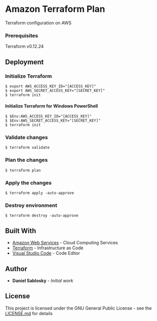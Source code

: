 # Amazon Terraform Plan
Terraform configuration on AWS

### Prerequisites
Terraform v0.12.24

## Deployment

### Initialize Terraform

```
$ export AWS_ACCESS_KEY_ID="[ACCESS_KEY]"
$ export AWS_SECRET_ACCESS_KEY="[SECRET_KEY]"
$ terraform init
```

#### Initialize Terraform for Windows PowerShell
```
$ $Env:AWS_ACCESS_KEY_ID="[ACCESS_KEY]"
$ $Env:AWS_SECRET_ACCESS_KEY="[SECRET_KEY]"
$ terraform init
```

### Validate changes

```
$ terraform validate
```

### Plan the changes

```
$ terraform plan
```

### Apply the changes

```
$ terraform apply -auto-approve
```

### Destroy environment

```
$ terraform destroy -auto-approve
```

## Built With

* [Amazon Web Services](https://aws.amazon.com) - Cloud Computing Services
* [Terraform](https://www.terraform.io/) - Infrastructure as Code
* [Visual Studio Code](https://code.visualstudio.com) - Code Editor

## Author
* **Daniel Sablosky** - *Initial work*

## License

This project is licensed under the GNU General Public License - see the [LICENSE.md](License.md) for details